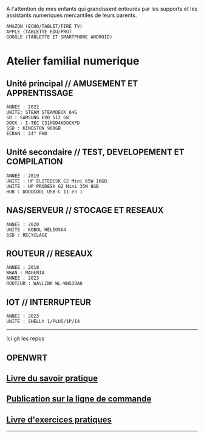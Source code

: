 A l'attention de mes enfants qui grandissent entourés par les supports et les assistants numeriques mercantiles de leurs parents.

    AMAZON (ECHO/TABLET/FIRE TV)
    APPLE (TABLETTE EDU/PRO)
    GOOGLE (TABLETTE ET SMARTPHONE ANDROID)
    
# Atelier familial numerique
## Unité principal // AMUSEMENT ET APPRENTISSAGE
    ANNEE : 2022
    UNITE: STEAM STEAMDECK 64G
    SD : SAMSUNG EVO 512 GB
    DOCK : I-TEC C31HDD4KDOCKPD
    SSD : KINGSTON 960GB
    ECRAN : 24" FHD 

## Unité secondaire // TEST, DEVELOPEMENT ET COMPILATION
    ANNEE : 2019
    UNITE : HP ELITEDESK G2 Mini 65W 16GB
    UNITE : HP PRODESK G2 Mini 35W 8GB
    HUB : DODOCOOL USB-C 11 en 1
  
## NAS/SERVEUR // STOCAGE ET RESEAUX
    ANNEE : 2020
    UNITE : KOBOL HELIOS64 
    SSD : RECYCLAGE

## ROUTEUR  // RESEAUX
    ANNEE : 2018
    WWAN : MAGENTA
    ANNEE : 2023
    ROUTEUR : WAVLINK WL-WN538A8
    
## IOT // INTERRUPTEUR
    ANNEE : 2023
    UNITE : SHELLY 1/PLUS/1P/I4

-------

Ici git les repos

## OPENWRT

## [Livre du savoir pratique](https://github.com/allen-smithee-dev/Le-livre-du-savoir-utile/blob/master/README.md)

## [Publication sur la ligne de commande](https://github.com/allen-smithee-dev/Publication-sur-la-ligne-de-commande/blob/master/README-fr.md)

## [Livre d'exercices pratiques](https://github.com/allen-smithee-dev/Le-livre-des-exercices-utiles/blob/master/README.md)


-------
